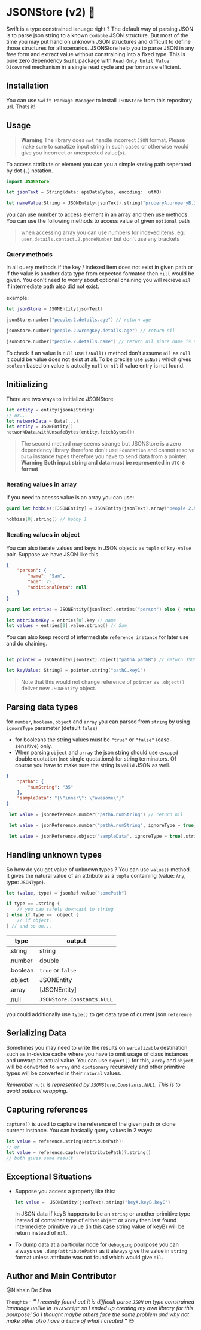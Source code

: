 # JSONStore (v2) :rocket:

Swift is a type constrained lanuage right ? The default way of parsing JSON is to parse json string to a known `Codable` JSON structure. But most of the time you may put hand on unknown JSON structures and difficult to define those structures for all scenarios. JSONStore help you to parse JSON in any free form and extract value without constraining into a fixed type. This is pure zero dependency `Swift` package with `Read Only Until Value Dicovered` mechanism in a single read cycle and performance efficient.

## Installation

You can use `Swift Package Manager` to Install `JSONStore` from this repository url. Thats it!

## Usage

> **Warning**
> The library does `not` handle incorrect `JSON` format. Please make sure to sanatize input string in such cases or otherwise would give you incorrect or unexpected value(s).

To access attribute or element you can you a simple `string` path seperated by dot (**`.`**) notation.
```swift
import JSONStore

let jsonText = String(data: apiDataBytes, encoding: .utf8)

let nameValue:String = JSONEntity(jsonText).string("properyA.properyB.2") ?? "default value"
```
you can use number to access element in an array
and then use methods. You can use the following methods to access value of given `optional` path

> when accessing array you can use numbers for indexed items. eg: `user.details.contact.2.phoneNumber`
but don't use any brackets

### Query methods
In all query methods if the key / indexed item does not exist in given path or if the value is another data type from expected formated then `nill` would be given. You don't need to worry about optional chaining you will recieve `nil` if intermediate path also did not exist.

example:
```swift
let jsonStore = JSONEntity(jsonText)

jsonStore.number("people.2.details.age") // return age

jsonStore.number("people.2.wrongKey.details.age") // return nil

jsonStore.number("people.2.details.name") // return nil since name is not a number
```

To check if an value is `null` use `isNull()` method don't assume `nil` as `null` it could be value does not exist at all. To be precise use `isNull` which gives `boolean` based on value is actually `null` or `nil` if value entry is not found.

## Initiializing

There are two ways to intitialize JSONStore
```swift
let entity = entity(jsonAsString) 
// or...
let networkData = Data(...)
let entity = JSONEntity()
networkData.withUnsafeBytes(entity.fetchBytes())
```

> The second method may seems strange but JSONStore is a zero dependency library  therefore don't use `Foundation` and cannot resolve `Data` instance types therefore you have to send data from a pointer.
> **Warning**
> **Both input string and data must be represented in `UTC-8` format**

### Iterating values in array

If you need to acesss value is an array you can use:
```swift
guard let hobbies:[JSONEntity] = JSONEntity(jsonText).array("people.2.hobbies") else { return "No hobbies :(" }

hobbies[0].string() // hobby 1
```
### Iterating values in object
You can also iterate values and keys in JSON objects as `tuple` of `key-value` pair. Suppose we have JSON like this

```json
{
    "person": {
        "name": "Sam",
        "age": 25,
        "additionalData": null
    }
}
```


```swift
guard let entries = JSONEntity(jsonText).entries("person") else { return "NotAnObject" }

let attributeKey = entries[0].key // name
let values = entries[0].value.string() // Sam
```

You can also keep record of intermediate `reference instance` for later use and do chaining.

```swift

let pointer = JSONEntity(jsonText).object("pathA.pathB") // return JSONEntity

let keyValue: String? = pointer.string("pathC.key1")

```
> Note that this would not change reference of `pointer` as `.object()` deliver new `JSONEntity` object.

## Parsing data types

for `number`, `boolean`, `object` and `array` you can parsed from `string` by using `ignoreType` parameter (default `false`)
- for booleans the string values must be `"true"` or `"false"` (case-sensitive) only.
- When parsing `object` and `array` the json string should use `escaped` double quotation (`not` single quotations) for string terminators. Of course you have to make sure the string is `valid` JSON as well.

```json
{
    "pathA": {
        "numString": "35"
    },
    "sampleData": "{\"inner\": \"awesome\"}"
}
```

```swift
 let value = jsonReference.number("pathA.numString") // return nil

 let value = jsonReference.number("pathA.numString", ignoreType = true) // return 35

 let value = jsonReference.object("sampleData", ignoreType = true).string("inner") // return awesome
```

## Handling unknown types

So how do you get value of unknown types ? You can use `value()` method. It gives the natural value of an attribute as a `tuple` containing (value: `Any`, type: `JSONType`).

```swift
let (value, type) = jsonRef.value("somePath")

if type == .string {
    // you can safely downcast to string
} else if type == .object {
    // if object..
} // and so on...

```

type  | output
--- | ---
.string | string
.number | double
.boolean | `true` or `false`
.object | JSONEntity
.array | [JSONEntity]
.null | `JSONStore.Constants.NULL`

you could additionally use `type()` to get data type of current json `reference`

## Serializing Data

Sometimes you may need to write the results on `serializable` destination such as in-device cache where you have to omit usage of class instances and unwarp its actual value. You can use `export()` for this, `array` and `object` will be converted to `array` and `dictionary` recursively and other primitive types will be converted in their `natural` values.

_Remember `null` is represented by `JSONStore.Constants.NULL`. This is to avoid optional wrapping._

## Capturing references

`capture()` is used to capture the reference of the given path or clone current instance. You can basically query values in 2 ways:

```swift
let value = reference.string(attributePath)!
// or
let value = reference.capture(attributePath)?.string()
// both gives same result
```

## Exceptional Situations

- Suppose you access a property like this:
    ```swift
    let value =  JSONEntity(jsonText).string("keyA.keyB.keyC")
    ```
    In JSON data if keyB happens to be an `string` or another primitive type instead of container type of either `object` or `array` then last found intermediete primitive value (in this case string value of keyB) will be return instead of `nil`.

- To dump data at a particular node for `debugging` pourpose you can always use `.dump(attributePath)` as it always give the value in `string` format unless attribute was not found which would give `nil`.

## Author and Main Contributor
@Nishain De Silva

`Thoughts` -   _**"** I recently found out it is difficult parse `JSON` on type constrained lanauage unlike in `JavaScript` so I ended up creating my own library for this pourpose! So I thought maybe others face the same problem and why not make other also have a `taste` of what I created **"**_ :sunglasses:
